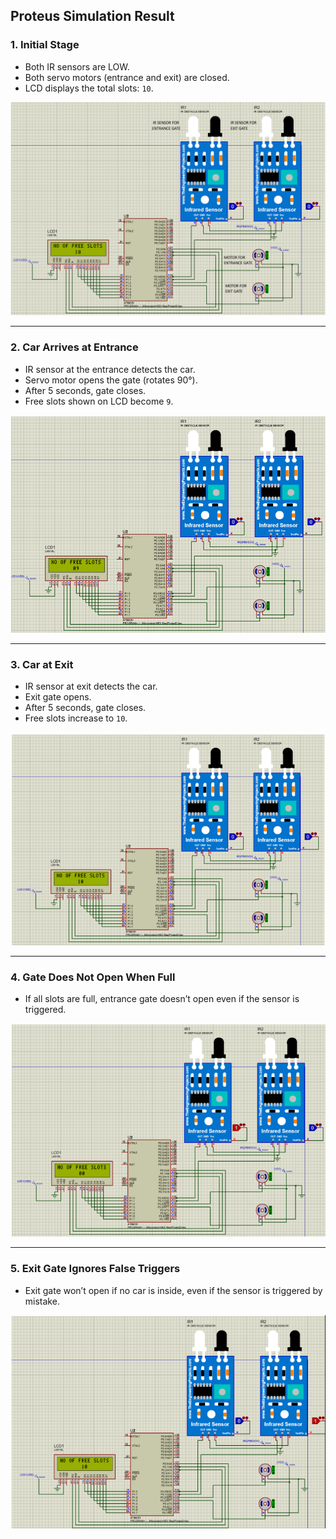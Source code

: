 ## Proteus Simulation Result

### 1. Initial Stage
- Both IR sensors are LOW.
- Both servo motors (entrance and exit) are closed.
- LCD displays the total slots: `10`.

![Initial Stage](images/initial_stage.png)

---

### 2. Car Arrives at Entrance
- IR sensor at the entrance detects the car.
- Servo motor opens the gate (rotates 90°).
- After 5 seconds, gate closes.
- Free slots shown on LCD become `9`.

![Car at Entrance](images/car_at_entrance.png)

---

### 3. Car at Exit
- IR sensor at exit detects the car.
- Exit gate opens.
- After 5 seconds, gate closes.
- Free slots increase to `10`.

![Car at Exit](images/car_at_exit.png)

---

### 4. Gate Does Not Open When Full
- If all slots are full, entrance gate doesn’t open even if the sensor is triggered.

![Gate Locked Full](images/full_slots_gate_locked.png)

---

### 5. Exit Gate Ignores False Triggers
- Exit gate won’t open if no car is inside, even if the sensor is triggered by mistake.

![False Exit Trigger](images/false_exit_trigger.png)
